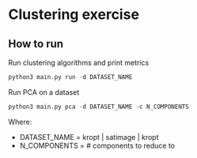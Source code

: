 # Clustering exercise

## How to run

Run clustering algorithms and print metrics
```python
python3 main.py run -d DATASET_NAME
```

Run PCA on a dataset
```python
python3 main.py pca -d DATASET_NAME -c N_COMPONENTS
```

Where:
- DATASET_NAME = kropt | satimage | kropt
- N_COMPONENTS = # components to reduce to